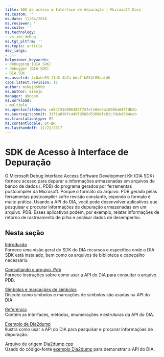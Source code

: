 ```yaml
---
title: SDK de acesso à Interface de depuração | Microsoft Docs
ms.custom: ''
ms.date: 11/04/2016
ms.reviewer: ''
ms.suite: ''
ms.technology:
- vs-ide-debug
ms.tgt_pltfrm: ''
ms.topic: article
dev_langs:
- C++
helpviewer_keywords:
- debugging [DIA SDK]
- debugger [DIA SDK]
- DIA SDK
ms.assetid: 4c0abe53-11d3-4b7a-bdc7-b054f85aaf40
caps.latest.revision: 12
author: mikejo5000
ms.author: mikejo
manager: ghogen
ms.workload:
- multiple
ms.openlocfilehash: cd84741d006304f7dfefe8ee4a1060ba64ffdb8b
ms.sourcegitcommit: 32f1a690fc445f9586d53698fc82c7debd784eeb
ms.translationtype: MT
ms.contentlocale: pt-BR
ms.lasthandoff: 12/22/2017
---
```

# <a name="debug-interface-access-sdk"></a>SDK de Acesso à Interface de Depuração
O Microsoft Debug Interface Access Software Development Kit (DIA SDK) fornece acesso para depurar a informações armazenadas em arquivos de banco de dados (. PDB) do programa gerados por ferramentas postcompiler da Microsoft. Porque o formato do arquivo. PDB gerado pelas ferramentas postcompiler sofre revisão constante, expondo o formato é muito prática. Usando a API do DIA, você pode desenvolver aplicativos que pesquisar e procurar informações de depuração armazenadas em um arquivo. PDB. Esses aplicativos podem, por exemplo, relatar informações de retorno de rastreamento de pilha e analisar dados de desempenho.  
  
## <a name="in-this-section"></a>Nesta seção  
 [Introdução](../../debugger/debug-interface-access/getting-started-debug-interface-access-sdk.md)  
 Fornece uma visão geral do SDK do DIA recursos e especifica onde o DIA SDK está instalado, bem como os arquivos de biblioteca e cabeçalho necessário.  
  
 [Consultando o arquivo .Pdb](../../debugger/debug-interface-access/querying-the-dot-pdb-file.md)  
 Fornece instruções sobre como usar a API do DIA para consultar o arquivo. PDB.  
  
 [Símbolos e marcações de símbolos](../../debugger/debug-interface-access/symbols-and-symbol-tags.md)  
 Discute como símbolos e marcações de símbolos são usadas na API do DIA.  
  
 [Referência](../../debugger/debug-interface-access/debug-interface-access-sdk-reference.md)  
 Contém as interfaces, métodos, enumerações e estruturas da API do DIA.  
  
 [Exemplo de Dia2dump](../../debugger/debug-interface-access/dia2dump-sample.md)  
 Ilustra como usar a API do DIA para pesquisar e procurar informações de depuração.  
  
 [Arquivo de origem Dia2dump.cpp](../../debugger/debug-interface-access/dia2dump-cpp-source-file.md)  
 Usado do código-fonte [exemplo Dia2dump](../../debugger/debug-interface-access/dia2dump-sample.md) para demonstrar a API do DIA.